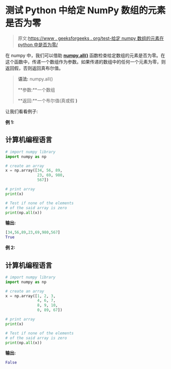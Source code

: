 # 测试 Python 中给定 NumPy 数组的元素是否为零

> 原文:[https://www . geeksforgeeks . org/test-给定 numpy 数组的元素在 python 中是否为零/](https://www.geeksforgeeks.org/test-whether-the-elements-of-a-given-numpy-array-is-zero-or-not-in-python/)

在 numpy 中，我们可以借助 [**numpy.all()**](https://www.geeksforgeeks.org/numpy-all-in-python/) 函数检查给定数组的元素是否为零。在这个函数中，传递一个数组作为参数。如果传递的数组中的任何一个元素为零，则返回假，否则返回真布尔值。

> **语法:** numpy.all()
> 
> **参数:**一个数组
> 
> **返回:**一个布尔值(真或假 **)**

让我们看看例子:

**例 1:**

## 计算机编程语言

```py
# import numpy library
import numpy as np

# create an array
x = np.array([34, 56, 89,
              23, 69, 980,
              567])

# print array
print(x)

# Test if none of the elements 
# of the said array is zero
print(np.all(x))
```

**输出:**

```py
[34,56,89,23,69,980,567]
True

```

**例 2:**

## 计算机编程语言

```py
# import numpy library
import numpy as np

# create an array
x = np.array([1, 2, 3,
              4, 6, 7,
              8, 9, 10,
              0, 89, 67])

# print array
print(x)

# Test if none of the elements
# of the said array is zero
print(np.all(x))
```

**输出:**

```py
False

```